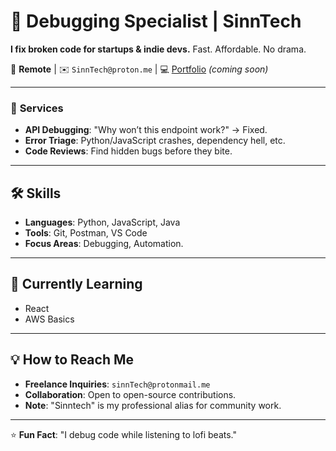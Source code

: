 # 🐞 Debugging Specialist | SinnTech  
**I fix broken code for startups & indie devs.** Fast. Affordable. No drama.  

📍 **Remote** | ✉️ `SinnTech@proton.me` | 💻 [Portfolio](#) *(coming soon)*  

---

### 🔧 **Services**  
- **API Debugging**: "Why won’t this endpoint work?" → Fixed.  
- **Error Triage**: Python/JavaScript crashes, dependency hell, etc.  
- **Code Reviews**: Find hidden bugs before they bite.
----
## 🛠️ Skills  
- **Languages**: Python, JavaScript, Java  
- **Tools**: Git, Postman, VS Code  
- **Focus Areas**: Debugging, Automation.

---

## 📌 Currently Learning  
- React  
- AWS Basics  

---

## 💡 How to Reach Me  
- **Freelance Inquiries**: `sinnTech@protonmail.me`  
- **Collaboration**: Open to open-source contributions.  
- **Note**: "Sinntech" is my professional alias for community work.

--- 

⭐ **Fun Fact**: "I debug code while listening to lofi beats."
